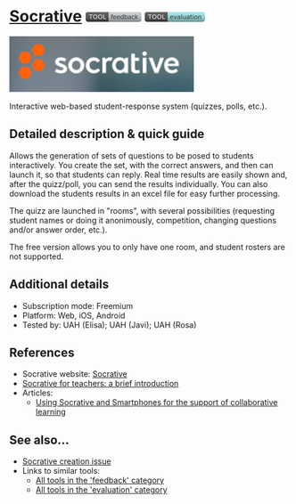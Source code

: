 # [Socrative](https://www.socrative.com/)  [<img src="images/feedback.png" align="bottom">](https://github.com/e-CLOSE/Toolbox/issues?q=label%3A01_TOOL+label%3Afeedback) [<img src="images/evaluation.png" align="bottom">](https://github.com/e-CLOSE/Toolbox/issues?q=label%3A01_TOOL+label%3Aevaluation)

[<img src="images/Socrative.png" align="bottom" height="100" alt="Socrative Logo">](https://www.socrative.com/)

Interactive web-based student-response system (quizzes, polls, etc.).


## Detailed description & quick guide

Allows the generation of sets of questions to be posed to students
interactively. You create the set, with the correct answers, and then
can launch it, so that students can reply. Real time results are
easily shown and, after the quizz/poll, you can send the results
individually. You can also download the students results in an excel
file for easy further processing.

The quizz are launched in "rooms", with several possibilities (requesting
student names or doing it anonimously, competition, changing questions
and/or answer order, etc.).

The free version allows you to only have one room, and student
rosters are not supported.


## Additional details

- Subscription mode: Freemium
- Platform: Web, iOS, Android
- Tested by: UAH (Elisa); UAH (Javi); UAH (Rosa)


## References

+ Socrative website: [Socrative](https://www.socrative.com/)
+ [Socrative for teachers: a brief introduction](https://www.youtube.com/watch?v=11O7Nwsn1Pc)
+ Articles:
    - [Using Socrative and Smartphones for the support of collaborative learning](https://arxiv.org/abs/1501.01276)



## See also...

- [Socrative creation issue](https://github.com/e-CLOSE/Toolbox/issues/65)
- Links to similar tools:
  - [All tools in the 'feedback' category](https://github.com/e-CLOSE/Toolbox/issues?q=label%3A01_TOOL+label%3Afeedback)
  - [All tools in the 'evaluation' category](https://github.com/e-CLOSE/Toolbox/issues?q=label%3A01_TOOL+label%3Aevaluation)
